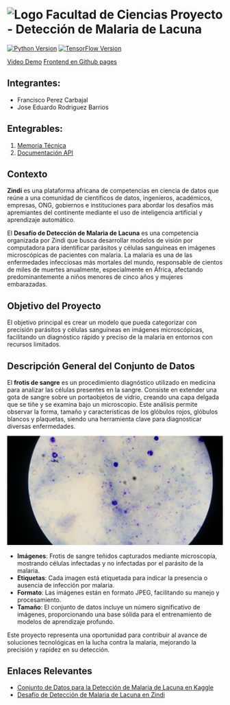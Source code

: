 # ![Logo Facultad de Ciencias](images/logoFC85.png) Proyecto - Detección de Malaria de Lacuna

[![Python Version](https://img.shields.io/badge/python-3.10-blue.svg)](https://www.python.org/downloads/release/python-3100/)
[![TensorFlow Version](https://img.shields.io/badge/TensorFlow-2.17-orange.svg)](https://www.tensorflow.org/)

[Video Demo](https://drive.google.com/file/d/1mvCmi2XkMpkig0v9X3u08-PVtwchd3Tc/view?usp=sharing)
[Frontend en Github pages](https://jrbeduardo.github.io/proyecto-malaria/)

## Integrantes:  

- Francisco Perez Carbajal
- Jose Eduardo Rodriguez Barrios

## Entegrables:

1. [Memoria Técnica](dev_model/MEMORIA-TECNICA.md)
1. [Documentación API](app/documentacion-api.md)

## Contexto

**Zindi** es una plataforma africana de competencias en ciencia de datos que reúne a una comunidad de científicos de datos, ingenieros, académicos, empresas, ONG, gobiernos e instituciones para abordar los desafíos más apremiantes del continente mediante el uso de inteligencia artificial y aprendizaje automático.

El **Desafío de Detección de Malaria de Lacuna** es una competencia organizada por Zindi que busca desarrollar modelos de visión por computadora para identificar parásitos y células sanguíneas en imágenes microscópicas de pacientes con malaria. La malaria es una de las enfermedades infecciosas más mortales del mundo, responsable de cientos de miles de muertes anualmente, especialmente en África, afectando predominantemente a niños menores de cinco años y mujeres embarazadas.

## Objetivo del Proyecto

El objetivo principal es crear un modelo que pueda categorizar con precisión parásitos y células sanguíneas en imágenes microscópicas, facilitando un diagnóstico rápido y preciso de la malaria en entornos con recursos limitados.

## Descripción General del Conjunto de Datos


El **frotis de sangre** es un procedimiento diagnóstico utilizado en medicina para analizar las células presentes en la sangre. Consiste en extender una gota de sangre sobre un portaobjetos de vidrio, creando una capa delgada que se tiñe y se examina bajo un microscopio. Este análisis permite observar la forma, tamaño y características de los glóbulos rojos, glóbulos blancos y plaquetas, siendo una herramienta clave para diagnosticar diversas enfermedades.

![Frotis dataset](images/dataset-cover.jpg) 

- **Imágenes**: Frotis de sangre teñidos capturados mediante microscopía, mostrando células infectadas y no infectadas por el parásito de la malaria.
- **Etiquetas**: Cada imagen está etiquetada para indicar la presencia o ausencia de infección por malaria.
- **Formato**: Las imágenes están en formato JPEG, facilitando su manejo y procesamiento.
- **Tamaño**: El conjunto de datos incluye un número significativo de imágenes, proporcionando una base sólida para el entrenamiento de modelos de aprendizaje profundo.

Este proyecto representa una oportunidad para contribuir al avance de soluciones tecnológicas en la lucha contra la malaria, mejorando la precisión y rapidez en su detección.

## Enlaces Relevantes

- [Conjunto de Datos para la Detección de Malaria de Lacuna en Kaggle](https://www.kaggle.com/datasets/rajsahu2004/lacuna-malaria-detection-dataset)
- [Desafío de Detección de Malaria de Lacuna en Zindi](https://zindi.africa/competitions/lacuna-malaria-detection-challenge)